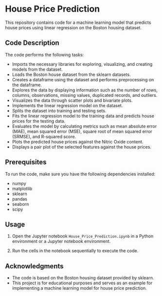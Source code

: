 # House Price Prediction

This repository contains code for a machine learning model that predicts house prices using linear regression on the Boston housing dataset.

## Code Description

The code performs the following tasks:

- Imports the necessary libraries for exploring, visualizing, and creating models from the dataset.
- Loads the Boston house dataset from the sklearn datasets.
- Creates a dataframe using the dataset and performs preprocessing on the dataframe.
- Explores the data by displaying information such as the number of rows, columns, observations, missing values, duplicated records, and outliers.
- Visualizes the data through scatter plots and bivariate plots.
- Implements the linear regression model on the dataset.
- Splits the dataset into training and testing sets.
- Fits the linear regression model to the training data and predicts house prices for the testing data.
- Evaluates the model by calculating metrics such as mean absolute error (MAE), mean squared error (MSE), square root of mean squared error (SRMSE), and R-squared score.
- Plots the predicted house prices against the Nitric Oxide content.
- Displays a pair plot of the selected features against the house prices.

## Prerequisites

To run the code, make sure you have the following dependencies installed:

- numpy
- matplotlib
- sklearn
- pandas
- seaborn
- scipy

## Usage

1. Open the Jupyter notebook `House_Price_Prediction.ipynb` in a Python environment or a Jupyter notebook environment.

2. Run the cells in the notebook sequentially to execute the code.

## Acknowledgments

- The code is based on the Boston housing dataset provided by sklearn.
- This project is for educational purposes and serves as an example for implementing a machine learning model for house price prediction.
